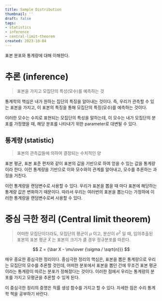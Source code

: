 ```yaml
---
title: Sample Distribution
thumbnail: ''
draft: false
tags:
- statistics
- inference
- central-limit-theorem
created: 2023-10-04
---
```


표본 분포와 통계량에 대해 이해한다.

# 추론 (inference)

 > 
 > 표본을 가지고 모집단의 특성(모수)를 예측하는 것

통계학의 핵심은 내가 원하는 집단의 특징을 알아내는 것이다. 즉, 우리가 관측할 수 있는 표본을 가지고, 이 표본의 특징을 통해 모집단의 특징(모수)를 예측하는 것이다.

이러한 모수는 수치로 표현되는 모집단의 특성을 말하는데, 이 모수는 내가 모집단의 분포를 가정했을 때, 해당 분포를 나타내기 위한 parameter로 대변될 수 있다.

## 통계량 (statistic)

 > 
 > 표본의 관측값들에 의하여 결정되는 수치적인 양

표본 평균, 표본 표준 편차와 같이 표본의 값을 기반으로 하여 얻을 수 있는 값을 통계량이라 한다. 이런 통계량을 기반으로 이와 모수와의 관계를 알아내고, 모수를 추론하는 과정을 거친다.

이런 통계량을 랜덤변수로 사용할 수 있다. 우리가 표본을 뽑을 때 마다 표본에 해당하는 통계량 값은 변화하기 때문이다. 따라서 우리는 여러번의 표본을 뽑는다는 가정하에 이러한 통계량을 랜덤변수로써 사용할 수 있다.

# 중심 극한 정리 (Central limit theorem)

 > 
 > 어떠한 모집단이더라도, 모집단의 평균이 $\mu$ 이고, 분산이 $\sigma^2$ 일 때, 임의추출된 표본의 표본 평균 $\bar X$ 는 표본의 크기가 클 경우 정규분포를 따른다.

$$
Z = {\bar X - \mu\over {\sigma / \sqrt{n}}}
$$

매우 중요한 중심극한 정리이다. 중심극한 정리의 핵심은, 표본을 뽑은 통계량으로 우리는 모집단의 모수를 추론할 것인데, 어떠한 분포에서 표본을 뽑던 간에 무조건 표본 평균이라는 통계량이 따르는 분포가 정해졌다는 것이다. 이러한 점에서 우리는 통계량의 분포를 가지고 모평균을 추론할 수 있게 된다.

이 중심극한 정리의 증명은 적률 생성 함수를 가지고 할 수 있다. 자세한 점은 수리 통계학 책을 공부하기 바란다.
